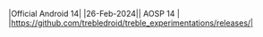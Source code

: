|Official Android 14|
|26-Feb-2024|| AOSP 14 | |https://github.com/trebledroid/treble_experimentations/releases/|
